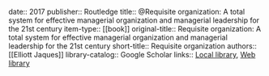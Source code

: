 date:: 2017
publisher:: Routledge
title:: @Requisite organization: A total system for effective managerial organization and managerial leadership for the 21st century
item-type:: [[book]]
original-title:: Requisite organization: A total system for effective managerial organization and managerial leadership for the 21st century
short-title:: Requisite organization
authors:: [[Elliott Jaques]]
library-catalog:: Google Scholar
links:: [Local library](zotero://select/library/items/9SII3GQM), [Web library](https://www.zotero.org/users/6520516/items/9SII3GQM)
